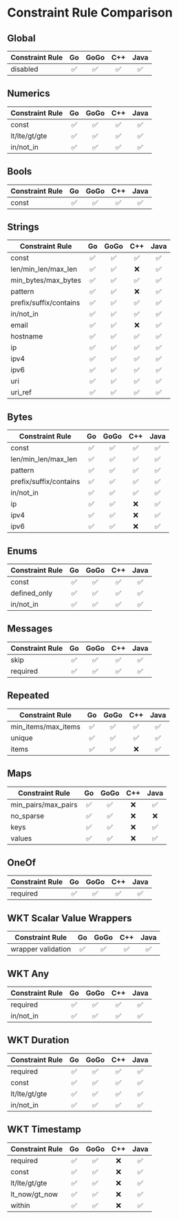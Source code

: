 # Constraint Rule Comparison
## Global
| Constraint Rule | Go | GoGo | C++ | Java |
| ---| :---: | :---: | :---: | :---: |
| disabled               |✅|✅|✅|✅|

## Numerics
| Constraint Rule | Go | GoGo | C++ | Java |
| ---| :---: | :---: | :---: | :---: |
| const                  |✅|✅|✅|✅|
| lt/lte/gt/gte          |✅|✅|✅|✅|
| in/not_in              |✅|✅|✅|✅|

## Bools
| Constraint Rule | Go | GoGo | C++ | Java |
| ---| :---: | :---: | :---: | :---: |
| const                  |✅|✅|✅|✅|

## Strings
| Constraint Rule | Go | GoGo | C++ | Java |
| ---| :---: | :---: | :---: | :---: |
| const                  |✅|✅|✅|✅|
| len/min\_len/max_len   |✅|✅|❌|✅|
| min\_bytes/max\_bytes  |✅|✅|✅|✅|
| pattern                |✅|✅|❌|✅|
| prefix/suffix/contains |✅|✅|✅|✅|
| in/not_in              |✅|✅|✅|✅|
| email                  |✅|✅|❌|✅|
| hostname               |✅|✅|✅|✅|
| ip                     |✅|✅|✅|✅|
| ipv4                   |✅|✅|✅|✅|
| ipv6                   |✅|✅|✅|✅|
| uri                    |✅|✅|✅|✅|
| uri_ref                |✅|✅|✅|✅|

## Bytes
| Constraint Rule | Go | GoGo | C++ | Java |
| ---| :---: | :---: | :---: | :---: |
| const                  |✅|✅|✅|✅|
| len/min\_len/max_len   |✅|✅|✅|✅|
| pattern                |✅|✅|✅|✅|
| prefix/suffix/contains |✅|✅|✅|✅|
| in/not_in              |✅|✅|✅|✅|
| ip                     |✅|✅|❌|✅|
| ipv4                   |✅|✅|❌|✅|
| ipv6                   |✅|✅|❌|✅|

## Enums
| Constraint Rule | Go | GoGo | C++ | Java |
| ---| :---: | :---: | :---: | :---: |
| const                  |✅|✅|✅|✅|
| defined_only           |✅|✅|✅|✅|
| in/not_in              |✅|✅|✅|✅|

## Messages
| Constraint Rule | Go | GoGo | C++ | Java |
| ---| :---: | :---: | :---: | :---: |
| skip                   |✅|✅|✅|✅|
| required               |✅|✅|✅|✅|

## Repeated
| Constraint Rule | Go | GoGo | C++ | Java |
| ---| :---: | :---: | :---: | :---: |
| min\_items/max_items   |✅|✅|✅|✅|
| unique                 |✅|✅|✅|✅|
| items                  |✅|✅|❌|✅|

## Maps
| Constraint Rule | Go | GoGo | C++ | Java |
| ---| :---: | :---: | :---: | :---: |
| min\_pairs/max_pairs   |✅|✅|❌|✅|
| no_sparse              |✅|✅|❌|❌|
| keys                   |✅|✅|❌|✅|
| values                 |✅|✅|❌|✅|

## OneOf
| Constraint Rule | Go | GoGo | C++ | Java |
| ---| :---: | :---: | :---: | :---: |
| required               |✅|✅|✅|✅|

## WKT Scalar Value Wrappers
| Constraint Rule | Go | GoGo | C++ | Java |
| ---| :---: | :---: | :---: | :---: |
| wrapper validation     |✅|✅|✅|✅|

## WKT Any
| Constraint Rule | Go | GoGo | C++ | Java |
| ---| :---: | :---: | :---: | :---: |
| required               |✅|✅|✅|✅|
| in/not_in              |✅|✅|✅|✅|

## WKT Duration
| Constraint Rule | Go | GoGo | C++ | Java |
| ---| :---: | :---: | :---: | :---: |
| required               |✅|✅|✅|✅|
| const                  |✅|✅|✅|✅|
| lt/lte/gt/gte          |✅|✅|✅|✅|
| in/not_in              |✅|✅|✅|✅|

## WKT Timestamp
| Constraint Rule | Go | GoGo | C++ | Java |
| ---| :---: | :---: | :---: | :---: |
| required               |✅|✅|❌|✅|
| const                  |✅|✅|❌|✅|
| lt/lte/gt/gte          |✅|✅|❌|✅|
| lt_now/gt_now          |✅|✅|❌|✅|
| within                 |✅|✅|❌|✅|
